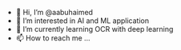 - 👋 Hi, I’m @aabuhaimed
- 👀 I’m interested in AI and ML application
- 🌱 I’m currently learning OCR with deep learning
- 📫 How to reach me ...

<!---
aabuhaimed/aabuhaimed is a ✨ special ✨ repository because its `README.md` (this file) appears on your GitHub profile.
You can click the Preview link to take a look at your changes.
--->
